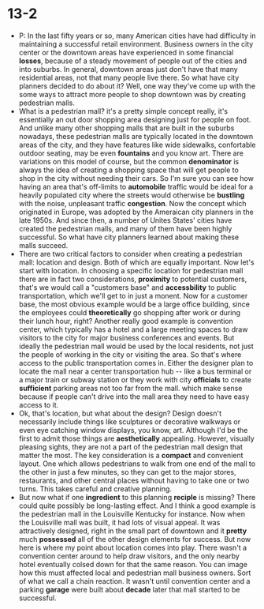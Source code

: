 # 13-2

+ P: In the last fifty years or so, many American cities have had difficulty in maintaining a successful retail environment. Business owners in the city center or the downtown areas have experienced in some financial **losses**, because of a steady movement of people out of the cities and into suburbs. In general, downtown areas just don't have that many residential areas, not that many people live there. So what have city planners decided to do about it? Well, one way they've come up with the some ways to attract more people to shop downtown was by creating pedestrian malls.
+ What is a pedestrian mall? it's a pretty simple concept really, it's essentially an out door shopping area designing just for people on foot. And unlike many other shopping malls that are built in the suburbs nowadays, these pedestrian malls are typically located in the downtown areas of the city, and they have features like wide sidewalks, confortable outdoor seating, may be even **fountains** and you know art. There are variations on this model of course, but the common **denominator** is always the idea of creating a shopping space that will get people to shop in the city without needing their cars. So I'm sure you can see how having an area that's off-limits to **automobile** traffic would be ideal for a heavily populated city where the streets would otherwise be **bustling** with the noise, unpleasant traffic **congestion**. Now the concept which originated in Europe, was adopted by the Ameraican city planners in the late 1950s. And since then, a number of Unites States' cities have created the pedestrian malls, and many of them have been highly successful. So what have city planners learned about making these malls succeed.
+ There are two critical factors to consider when creating a pedestrian mall: location and design. Both of which are equally important. Now let's start with location. In choosing a specific location for pedestrian mall there are in fact two considerations, **proximity** to potential customers, that's we would call a "customers base" and **accessbility** to public transportation, which we'll get to in just a monent. Now for a customer base, the most obvious example would be a large office building, since the employees could **theoretically** go shopping after work or during their lunch hour, right? Another really good example is convention center, which typically has a hotel and a large meeting spaces to draw visitors to the city for major business conferences and events. But ideally the pedestrian mall would be used by the local residents, not just the people of working in the city or visiting the area. So that's where access to the public transportation comes in. Either the designer plan to locate the mall near a center transportation hub -- like a bus terminal or a major train or subway station or they work with city **officials** to create **sufficient** parking areas not too far from the mall. which make sense because if people can't drive into the mall area they need to have easy access to it.
+ Ok, that's location, but what about the design? Design doesn't necessarily include things like sculptures or decorative walkways or even eye catching window displays, you know, art. Although I'd be the first to admit those things are **aesthetically** appealing. However, visually pleasing sights, they are not a part of the pedestrian mall design that matter the most. The key consideration is a **compact** and convenient layout. One which allows pedestrians to walk from one end of the mall to the other in just a few minutes, so they can get to the major stores, restaurants, and other central places without having to take one or two turns. This takes careful and creative planning.
+ But now what if one **ingredient** to this planning **reciple** is missing? There could quite possibly be long-lasting effect. And I think a good example is the pedestrian mall in the Louisville Kentucky for instance. Now when the Louisville mall was built, it had lots of visual appeal. It was attractively designed, right in the small part of downtown and it **pretty** much **possessed** all of the other design elements for success. But now here is where my point about location comes into play. There wasn't a convention center around to help draw visitors, and the only nearby hotel eventually colsed down for that the same reason. You can image how this must affected local and pedestrian mall business owners. Sort of what we call a chain reaction. It wasn't until convention center and a parking **garage** were built about **decade** later that mall started to be successful.